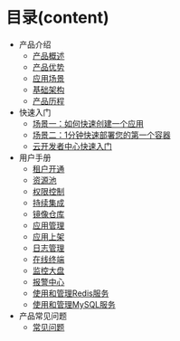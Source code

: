 # 目录(content)

* 产品介绍
  * [产品概述](/articles/cloud/1-/overview.md)
  * [产品优势](/articles/cloud/1-/advantage.md)
  * [应用场景](/articles/cloud/1-/scene.md)
  * [基础架构](/articles/cloud/1-/architecture.md)
  * [产品历程](/articles/cloud/1-/releas_note.md)
* 快速入门
  * [场景一：如何快速创建一个应用](/articles/cloud/2-/scene1.md)
  * [场景二：1分钟快速部署您的第一个容器](/articles/cloud/2-/scene2.md)
  * [云开发者中心快速入门](/articles/cloud/2-/rumen.md)
* 用户手册
  * [租户开通](/articles/cloud/3-/opening.md)
  * [资源池](/articles/cloud/3-/resource_pool.md)
  * [权限控制](/articles/cloud/3-/access.md)
  * [持续集成](/articles/cloud/3-/create.md)
  * [镜像仓库](/articles/cloud/3-/deploy.md)
  * [应用管理](/articles/cloud/3-/application.md)
  * [应用上架](/articles/cloud/3-/onsale.md)
  * [日志管理](/articles/cloud/3-/log.md)
  * [在线终端](/articles/cloud/3-/terminal.md)
  * [监控大盘](/articles/cloud/3-/monitor.md)
  * [报警中心](/articles/cloud/3-/alarm_center.md)
  * [使用和管理Redis服务](/articles/cloud/3-/redis.md)
  * [使用和管理MySQL服务](/articles/cloud/3-/mysql.md)
* 产品常见问题
  * [常见问题](/articles/cloud/4-/question.md)

